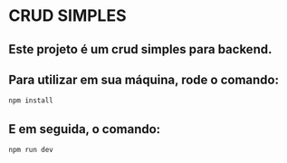 # CRUD SIMPLES

## Este projeto é um crud simples para backend. 

## Para utilizar em sua máquina, rode o comando: 

```javascript
npm install
```

## E em seguida, o comando: 

```javascript
npm run dev
```
